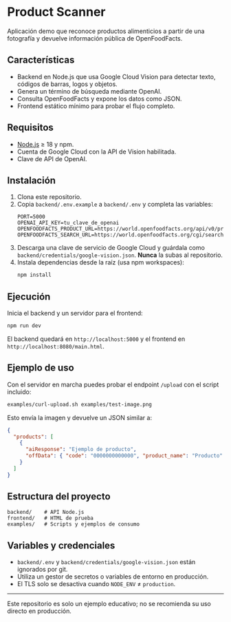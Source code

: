 # Product Scanner

Aplicación demo que reconoce productos alimenticios a partir de una fotografía y devuelve información pública de OpenFoodFacts.

## Características
- Backend en Node.js que usa Google Cloud Vision para detectar texto, códigos de barras, logos y objetos.
- Genera un término de búsqueda mediante OpenAI.
- Consulta OpenFoodFacts y expone los datos como JSON.
- Frontend estático mínimo para probar el flujo completo.

## Requisitos
- [Node.js](https://nodejs.org/) ≥ 18 y npm.
- Cuenta de Google Cloud con la API de Vision habilitada.
- Clave de API de OpenAI.

## Instalación
1. Clona este repositorio.
2. Copia `backend/.env.example` a `backend/.env` y completa las variables:
   ```env
   PORT=5000
   OPENAI_API_KEY=tu_clave_de_openai
   OPENFOODFACTS_PRODUCT_URL=https://world.openfoodfacts.org/api/v0/product
   OPENFOODFACTS_SEARCH_URL=https://world.openfoodfacts.org/cgi/search.pl
   ```
3. Descarga una clave de servicio de Google Cloud y guárdala como `backend/credentials/google-vision.json`. **Nunca** la subas al repositorio.
4. Instala dependencias desde la raíz (usa npm workspaces):
   ```bash
   npm install
   ```

## Ejecución
Inicia el backend y un servidor para el frontend:
```bash
npm run dev
```
El backend quedará en `http://localhost:5000` y el frontend en `http://localhost:8080/main.html`.

## Ejemplo de uso
Con el servidor en marcha puedes probar el endpoint `/upload` con el script incluido:
```bash
examples/curl-upload.sh examples/test-image.png
```
Esto envía la imagen y devuelve un JSON similar a:
```json
{
  "products": [
    {
      "aiResponse": "Ejemplo de producto",
      "offData": { "code": "0000000000000", "product_name": "Producto" }
    }
  ]
}
```

## Estructura del proyecto
```
backend/    # API Node.js
frontend/   # HTML de prueba
examples/   # Scripts y ejemplos de consumo
```

## Variables y credenciales
- `backend/.env` y `backend/credentials/google-vision.json` están ignorados por git.
- Utiliza un gestor de secretos o variables de entorno en producción.
- El TLS solo se desactiva cuando `NODE_ENV` ≠ `production`.

---
Este repositorio es solo un ejemplo educativo; no se recomienda su uso directo en producción.
